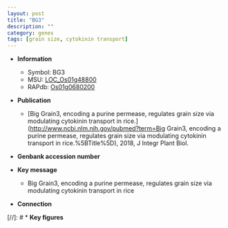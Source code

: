 ```yaml
---
layout: post
title: "BG3"
description: ""
category: genes
tags: [grain size, cytokinin transport]
---
```


* **Information**  
    + Symbol: BG3  
    + MSU: [LOC_Os01g48800](http://rice.plantbiology.msu.edu/cgi-bin/ORF_infopage.cgi?orf=LOC_Os01g48800)  
    + RAPdb: [Os01g0680200](http://rapdb.dna.affrc.go.jp/viewer/gbrowse_details/irgsp1?name=Os01g0680200)  

* **Publication**  
    + [Big Grain3, encoding a purine permease, regulates grain size via modulating cytokinin transport in rice.](http://www.ncbi.nlm.nih.gov/pubmed?term=Big Grain3, encoding a purine permease, regulates grain size via modulating cytokinin transport in rice.%5BTitle%5D), 2018, J Integr Plant Biol.

* **Genbank accession number**  

* **Key message**  
    + Big Grain3, encoding a purine permease, regulates grain size via modulating cytokinin transport in rice

* **Connection**  

[//]: # * **Key figures**  


